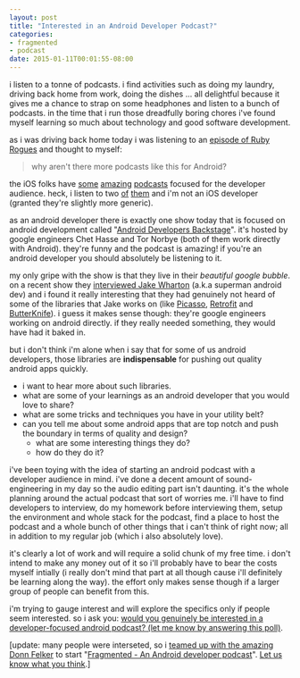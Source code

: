 ```yaml
---
layout: post
title: "Interested in an Android Developer Podcast?"
categories:
- fragmented
- podcast
date: 2015-01-11T00:01:55-08:00
---
```


i listen to a tonne of podcasts. i find activities such as doing my laundry, driving back home from work, doing the dishes ... all delightful because it gives me a chance to strap on some headphones and listen to a bunch of podcasts. in the time that i run those dreadfully boring chores i've found myself learning so much about technology and good software development.

as i was driving back home today i was listening to an [episode of Ruby Rogues](http://devchat.tv/ruby-rogues/186-rr-the-3-rules-of-simple-design-with-corey-haines) and thought to myself:

> why aren't there more podcasts like this for Android?

the iOS folks have [some](http://www.coreint.org) [amazing](http://nsbrief.com) [podcasts](http://developingperspective.com) focused for the developer audience. heck, i listen to two [of](http://www.imore.com/debug) [them](http://atp.fm) and i'm not an iOS developer (granted they're slightly more generic).

as an android developer there is exactly one show today that is focused on android development called "[Android Developers Backstage](http://androidbackstage.blogspot.com)". it's hosted by google engineers Chet Hasse and Tor Norbye (both of them work directly with Android). they're funny and the podcast is amazing! if you're an android developer you should absolutely be listening to it.

my only gripe with the show is that they live in their *beautiful google bubble*. on a recent show they [interviewed Jake Wharton](http://androidbackstage.blogspot.com/2014/08/android-developers-backstage-episode-11.html) (a.k.a superman android dev) and i found it really interesting that they had genuinely not heard of some of the libraries that Jake works on (like [Picasso](http://square.github.io/picasso/), [Retrofit](http://square.github.io/retrofit/) and [ButterKnife](http://jakewharton.github.io/butterknife/)). i guess it makes sense though: they're google engineers working on android directly. if they really needed something, they would have had it baked in.

but i don't think i'm alone when i say that for some of us android developers, those libraries are **indispensable** for pushing out quality android apps quickly.

* i want to hear more about such libraries.
* what are some of your learnings as an android developer that you would love to share?
* what are some tricks and techniques you have in your utility belt?
* can you tell me about some android apps that are top notch and push the boundary in terms of quality and design?
    * what are some interesting things they do?
    * how do they do it?

i've been toying with the idea of starting an android podcast with a developer audience in mind. i've done a decent amount of sound-engineering in my day so the audio editing part isn't daunting. it's the whole planning around the actual podcast that sort of worries me. i'll have to find developers to interview, do my homework before interviewing them, setup the environment and whole stack for the podcast, find a place to host the podcast and a whole bunch of other things that i can't think of right now; all in addition to my regular job (which i also absolutely love).

it's clearly a lot of work and will require a solid chunk of my free time. i don't intend to make any money out of it so i'll probably have to bear the costs myself intially (i really don't mind that part at all though cause i'll definitely be learning along the way). the effort only makes sense though if a larger group of people can benefit from this.

i'm trying to gauge interest and will explore the specifics only if people seem interested. so i ask you: [would you genuinely be interested in a developer-focused android podcast? (let me know by answering this poll)](https://polldaddy.com/poll/8574924/).

[update:  many people were interseted, so i [teamed up with the amazing Donn Felker](http://www.donnfelker.com/announcing-fragmented-podcast-android-developers/) to start "[Fragmented - An Android developer podcast](http://fragmentedpodcast.com/)". [Let us know what you think](http://twitter.com/kaushikgopal).]